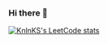 ### Hi there 👋

<!--
**KY-028/KY-028** is a ✨ _special_ ✨ repository because its `README.md` (this file) appears on your GitHub profile.

Here are some ideas to get you started:

- 🔭 I’m currently working on ...
- 🌱 I’m currently learning ...
- 👯 I’m looking to collaborate on ...
- 🤔 I’m looking for help with ...
- 💬 Ask me about ...
- 📫 How to reach me: ...
- 😄 Pronouns: ...
- ⚡ Fun fact: ...
-->

[![KnlnKS's LeetCode stats](https://leetcode-stats-six.vercel.app/?username=yaokevin820)](https://github.com/KnlnKS/leetcode-stats)
